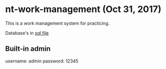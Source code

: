 # nt-work-management (Oct 31, 2017)

This is a work management system for practicing.

Database's in [sql file](db/nt_work_management.sql)

## Built-in admin
username: admin
password: 12345

